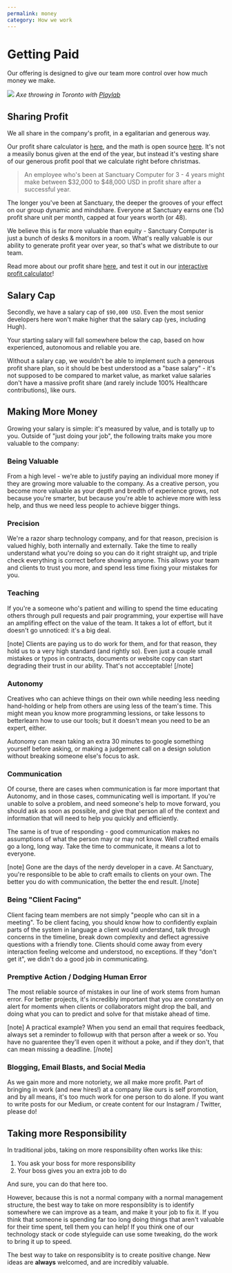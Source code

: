 ```yaml
---
permalink: money
category: How we work
---
```


# Getting Paid

Our offering is designed to give our team more control over how much money we make.

![](http://swirls.sanctuary.computer/images/contact/contact-2.jpg)
*Axe throwing in Toronto with [Playlab](http://www.playlab.org/)*


## Sharing Profit

We all share in the company's profit, in a egalitarian and generous way.

Our profit share calculator is [here](http://profit.sanctuary.computer/), and the math is open source [here](https://github.com/sanctuarycomputer/studio/tree/master/PROFIT_SHARE_CALCULATOR). It's not a measily bonus given at the end of the year, but instead it's vesting share of our generous profit pool that we calculate right before christmas.

> An employee who's been at Sanctuary Computer for 3 - 4 years might make between $32,000 to $48,000 USD in profit share after a successful year.

The longer you've been at Sanctuary, the deeper the grooves of your effect on our group dynamic and mindshare. Everyone at Sanctuary earns one (1x) profit share unit per month, capped at four years worth (or 48).

We believe this is far more valuable than equity - Sanctuary Computer is just a bunch of desks & monitors in a room. What's really valuable is our ability to generate profit year over year, so that's what we distribute to our team.

Read more about our profit share [here](https://medium.com/sanctuary-computer-inc/why-and-how-we-share-profit-fba9643d5623), and test it out in our [interactive profit calculator](http://profit.sanctuary.computer/)!

## Salary Cap

Secondly, we have a salary cap of `$90,000 USD`. Even the most senior developers here won't make higher that the salary cap (yes, including Hugh).

Your starting salary will fall somewhere below the cap, based on how experienced, autonomous and reliable you are.

Without a salary cap, we wouldn't be able to implement such a generous profit share plan, so it should be best understood as a "base salary" - it's not supposed to be compared to market value, as market value salaries don't have a massive profit share (and rarely include 100% Healthcare contributions), like ours.

## Making More Money

Growing your salary is simple: it's measured by value, and is totally up to you. Outside of "just doing your job", the following traits make you more valuable to the company:

### Being Valuable
From a high level - we're able to justify paying an individual more money if they are growing more valuable to the company. As a creative person, you become more valuable as your depth and bredth of experience grows, not because you're smarter, but because you're able to achieve more with less help, and thus we need less people to achieve bigger things.

### Precision
We're a razor sharp technology company, and for that reason, precision is valued highly, both internally and externally. Take the time to really understand what you're doing so you can do it right straight up, and triple check everything is correct before showing anyone. This allows your team and clients to trust you more, and spend less time fixing your mistakes for you.

### Teaching
If you're a someone who's patient and willing to spend the time educating others through pull requests and pair programming, your expertise will have an amplifing effect on the value of the team. It takes a lot of effort, but it doesn't go unnoticed: it's a big deal.

[note]
Clients are paying us to do work for them, and for that reason, they hold us to a very high standard (and rightly so). Even just a couple small mistakes or typos in contracts, documents or website copy can start degrading their trust in our ability. That's not accceptable!
[/note]

### Autonomy
Creatives who can achieve things on their own while needing less needing hand-holding or help from others are using less of the team's time. This might mean you know more programming lessions, or take lessons to betterlearn how to use our tools; but it doesn't mean you need to be an expert, either.

Autonomy can mean taking an extra 30 minutes to google something yourself before asking, or making a judgement call on a design solution without breaking someone else's focus to ask.

### Communication
Of course, there are cases when communication is far more important that Autonomy, and in those cases, communicating well is important. If you're unable to solve a problem, and need someone's help to move forward, you should ask as soon as possible, and give that person all of the context and information that will need to help you quickly and efficiently.

The same is of true of responding - good communication makes no assumptions of what the person may or may not know. Well crafted emails go a long, long way. Take the time to communicate, it means a lot to everyone.

[note]
Gone are the days of the nerdy developer in a cave. At Sanctuary, you're responsible to be able to craft emails to clients on your own. The better you do with communication, the better the end result.
[/note]

### Being "Client Facing"
Client facing team members are not simply "people who can sit in a meeting". To be client facing, you should know how to confidently explain parts of the system in language a client would understand, talk through concerns in the timeline, break down complexity and deflect agressive questions with a friendly tone. Clients should come away from every interaction feeling welcome and understood, no exceptions. If they "don't get it", we didn't do a good job in communicating.

### Premptive Action / Dodging Human Error
The most reliable source of mistakes in our line of work stems from human error. For better projects, it's incredibly important that you are constantly on alert for moments when clients or collaborators might drop the ball, and doing what you can to predict and solve for that mistake ahead of time.

[note]
A practical example? When you send an email that requires feedback, always set a reminder to followup with that person after a week or so. You have no guarentee they'll even open it without a poke, and if they don't, that can mean missing a deadline.
[/note]

### Blogging, Email Blasts, and Social Media
As we gain more and more notoriety, we all make more profit. Part of bringing in work (and new hires!) at a company like ours is self promotion, and by all means, it's too much work for one person to do alone. If you want to write posts for our Medium, or create content for our Instagram / Twitter, please do!

## Taking more Responsibility

In traditional jobs, taking on more responsibility often works like this:

1. You ask your boss for more responsibility
2. Your boss gives you an extra job to do

And sure, you can do that here too.

However, because this is not a normal company with a normal management structure, the best way to take on more responsiblity is to identify somewhere we can improve as a team, and make it your job to fix it. If you think that someone is spending far too long doing things that aren't valuable for their time spent, tell them you can help! If you think one of our technology stack or code styleguide can use some tweaking, do the work to bring it up to speed.

The best way to take on responsiblity is to create positive change. New ideas are **always** welcomed, and are incredibly valuable.
